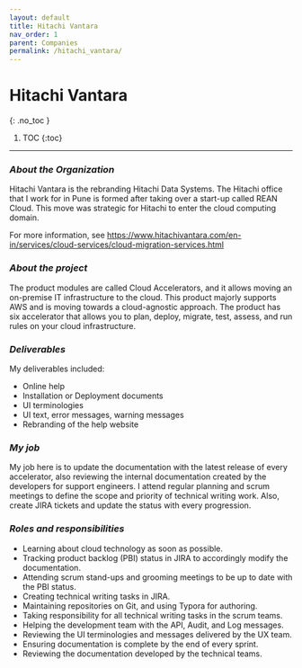 ```yaml
---
layout: default
title: Hitachi Vantara
nav_order: 1
parent: Companies
permalink: /hitachi_vantara/
---
```

# Hitachi Vantara
{: .no_toc }
1. TOC
  {:toc}
---

### ***About the Organization***

Hitachi Vantara is the rebranding Hitachi Data Systems. The Hitachi office that I work for in Pune is formed after taking over a start-up called REAN Cloud. This move was strategic for  Hitachi to enter the cloud computing domain. 

For more information, see https://www.hitachivantara.com/en-in/services/cloud-services/cloud-migration-services.html

### ***About the project***

The product modules are called Cloud Accelerators, and it allows moving an on-premise IT infrastructure to the cloud. This product majorly supports AWS and is moving towards a cloud-agnostic approach. The product has six accelerator that allows you to plan, deploy, migrate, test, assess, and run rules on your cloud infrastructure. 

### ***Deliverables***

My deliverables included:

- Online help
- Installation or Deployment documents
- UI terminologies
- UI text, error messages, warning messages
- Rebranding of the help website

### ***My job***

My job here is to update the documentation with the latest release of every accelerator, also reviewing the internal documentation created by the developers for support engineers. I attend regular planning and scrum meetings to define the scope and priority of technical writing work. Also, create JIRA tickets and update the status with every progression. 

### ***Roles and responsibilities***

- Learning about cloud technology as soon as possible.
- Tracking product backlog (PBI) status in JIRA to accordingly modify the documentation.
- Attending scrum stand-ups and grooming meetings to be up to date with the PBI status.
- Creating technical writing tasks in JIRA.
- Maintaining repositories on Git, and using Typora for authoring.
- Taking responsibility for all technical writing tasks in the scrum teams.
- Helping the development team with the API, Audit, and Log messages.
- Reviewing the UI terminologies and messages delivered by the UX team.
- Ensuring documentation is complete by the end of every sprint.
- Reviewing the documentation developed by the technical teams. 

